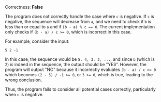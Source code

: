 Correctness: **False**

The program does not correctly handle the case where `c` is negative. If `c` is negative, the sequence will decrease from `a`, and we need to check if `b` is less than or equal to `a` and if `(b - a) % c == 0`. The current implementation only checks if `(b - a) / c >= 0`, which is incorrect in this case.

For example, consider the input:
```
5 2 -1
```
In this case, the sequence would be `5, 4, 3, 2, ...`, and since `b` (which is `2`) is indeed in the sequence, the output should be "YES". However, the program will output "NO" because it incorrectly evaluates `(b - a) / c >= 0` which becomes `(2 - 5) / -1 >= 0`, or `3 >= 0`, which is true, leading to the wrong conclusion.

Thus, the program fails to consider all potential cases correctly, particularly when `c` is negative.